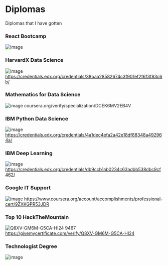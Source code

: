 # Diplomas
Diplomas that I have gotten

### React Bootcamp
![image](https://user-images.githubusercontent.com/54692916/133191388-1394547c-76b7-4874-b54e-0a9f34bd9c98.png)

### HarvardX Data Science
![image](https://user-images.githubusercontent.com/54692916/133191938-fba7e0ca-734b-48ff-a3e4-878d85ea1862.png)
https://credentials.edx.org/credentials/38baa28582674c3f901ef2f6f3f83c6b/

### Mathematics for Data Science
![image](https://user-images.githubusercontent.com/54692916/133296549-46a87b7b-db63-49ae-af3e-238b2b80b69f.png)
coursera.org/verify/specialization/DCEK6MV2EB4V

### IBM Python Data Science
![image](https://user-images.githubusercontent.com/54692916/133295413-e2db5946-90fa-4514-aa77-1a40c949c595.png)
https://credentials.edx.org/credentials/4a1dec4efa2a42e18df88348a492964a/

### IBM Deep Learning
![image](https://user-images.githubusercontent.com/54692916/133296223-36a4a05f-f9b4-4caa-a289-a201c02553db.png)
https://credentials.edx.org/credentials/db9ccb1ab0234c63adbb538dbc9cf462/

### Google IT Support
![image](https://user-images.githubusercontent.com/54692916/133295157-fe8824d7-7905-47e6-9475-79c5973ad946.png)
https://www.coursera.org/account/accomplishments/professional-cert/9ZXKGPR53JDR

### Top 10 HackTheMountain
![Q8XV-GM6M-G5CA-HI24 9467](https://user-images.githubusercontent.com/54692916/133191645-7cd3e291-0cd4-4ea7-ab56-163eaad94086.png)
https://givemycertificate.com/verify/Q8XV-GM6M-G5CA-HI24

### Technologist Degree
![image](https://user-images.githubusercontent.com/54692916/133191508-4fd945fe-cbba-41b5-a912-744799bb9a35.png)
